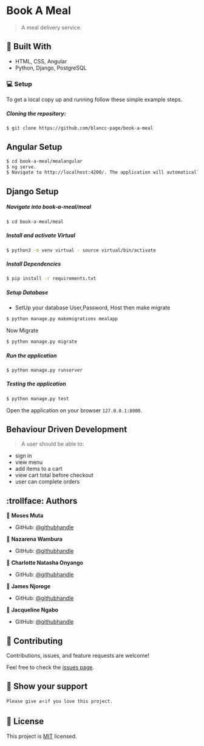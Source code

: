 # Book A Meal

> A meal delivery service.

## :hammer: Built With

- HTML, CSS, Angular
- Python, Django, PostgreSQL

### :computer: Setup
To get a local copy up and running follow these simple example steps.

##### Cloning the repository:  
 ```bash 
$ git clone https://github.com/blancc-page/book-a-meal
```

## Angular Setup
```bash
$ cd book-a-meal/mealangular
$ ng serve. 
$ Navigate to http://localhost:4200/. The application will automatically reload if you change any of the source files.
```

## Django Setup

##### Navigate into book-a-meal/meal  
 ```bash 
$ cd book-a-meal/meal  
```
##### Install and activate Virtual  
 ```bash 
$ python3 -m venv virtual - source virtual/bin/activate  
```  
##### Install Dependencies  
 ```bash 
$ pip install -r requirements.txt 
```  
 ##### Setup Database  
 - SetUp your database User,Password, Host then make migrate  
 ```bash 
$ python manage.py makemigrations mealapp
 ``` 
 Now Migrate  
 ```bash 
$ python manage.py migrate 
```
##### Run the application  
 ```bash 
$ python manage.py runserver 
``` 
##### Testing the application  
 ```bash 
$ python manage.py test 
```
Open the application on your browser `127.0.0.1:8000`.  

## Behaviour Driven Development

> A user should be able to:

- sign in
- view menu
- add items to a cart
- view cart total before checkout
- user can complete orders

## :trollface: Authors

👤 **Moses Muta**

- GitHub: [@githubhandle](https://github.com/blancc-page)

👤 **Nazarena Wambura**

- GitHub: [@githubhandle](https://github.com/nazarena254)

👤 **Charlotte Natasha Onyango**

- GitHub: [@githubhandle](https://github.com/Charlotte-Natasha)

👤 **James Njoroge**

- GitHub: [@githubhandle](https://github.com/devjamesnjoroge)

👤 **Jacqueline Ngabo**

- GitHub: [@githubhandle](https://github.com/jay-ngabo)



## 🤝 Contributing

Contributions, issues, and feature requests are welcome!

Feel free to check the [issues page](../../issues/).

## :muscle: Show your support

    Please give a⭐️if you love this project.
    

## 📝 License

This project is [MIT](./LICENSE.md) licensed.
